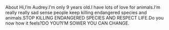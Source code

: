 About 
Hi,I’m Audrey.I’m only 9 years old.I have lots of love for animals.I’m really really sad sense people keep killing endangered species and animals.STOP KILLING ENDANGERED SPECIES AND RESPECT LIFE.Do you now how it feels?DO YOU?I’M SOWER YOU CAN CHANGE.
